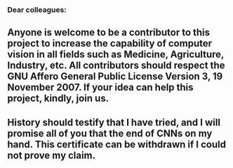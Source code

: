 ### Dear colleagues:

## Anyone is welcome to be a contributor to this project to increase the capability of computer vision in all fields such as Medicine, Agriculture, Industry, etc. All contributors should respect the GNU Affero General Public License Version 3, 19 November 2007. If your idea can help this project, kindly, join us.

## History should testify that I have tried, and I will promise all of you that the end of CNNs on my hand. This certificate can be withdrawn if I could not prove my claim.
